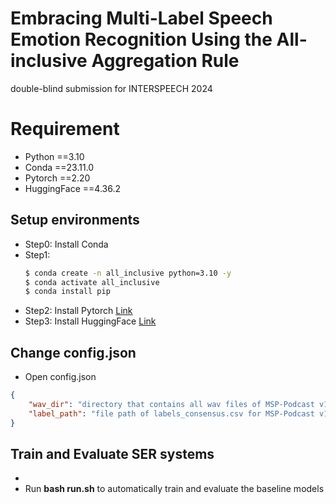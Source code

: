 # Embracing Multi-Label Speech Emotion Recognition Using the All-inclusive Aggregation Rule
double-blind submission for INTERSPEECH 2024

# Requirement
* Python ==3.10
* Conda ==23.11.0
* Pytorch ==2.20 
* HuggingFace ==4.36.2
## Setup environments
* Step0: Install Conda
* Step1:
  ``` bash
  $ conda create -n all_inclusive python=3.10 -y
  $ conda activate all_inclusive
  $ conda install pip
  ```
* Step2: Install Pytorch [Link](https://pytorch.org/get-started/locally/)
* Step3: Install HuggingFace [Link](https://huggingface.co/docs/transformers/installation)

## Change config.json
- Open config.json
```json
{
    "wav_dir": "directory that contains all wav files of MSP-Podcast v1.11",
    "label_path": "file path of labels_consensus.csv for MSP-Podcast v1.11"
}
```
## Train and Evaluate SER systems
* 
* Run **bash run.sh** to automatically train and evaluate the baseline models
 

